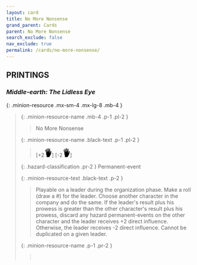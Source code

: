 ```yaml
---
layout: card
title: No More Nonsense
grand_parent: Cards
parent: No More Nonsense
search_exclude: false
nav_exclude: true
permalink: /cards/no-more-nonsense/
---
```


## PRINTINGS


### _Middle-earth: The Lidless Eye_

{: .minion-resource .mx-sm-4 .mx-lg-8 .mb-4 }
> {: .minion-resource-name .mb-4 .p-1 .pl-2 }
> > <div class="hazard-mp"></div>
> > <div class="card-name">No More Nonsense</div>
>
> {: .minion-resource-name .black-text .p-1 .pl-2 }
> > [+2![](/assets/images/di.svg)] [-2![](/assets/images/di.svg)]
>
> {: .hazard-classification .pr-2 }
> Permanent-event
>
> {: .minion-resource-text .black-text .p-2 }
> > Playable on a leader during the organization phase. Make a roll (draw a #) for the leader. Choose another character in the company and do the same. If the leader's result plus his prowess is greater than the other character's result plus his prowess, discard any hazard permanent-events on the other character and the leader receives +2 direct influence. Otherwise, the leader receives -2 direct influence. Cannot be duplicated on a given leader. 
> 
> {: .minion-resource-name .p-1 .pr-2 }
> > <div class="card-shield"></div>
> > <div class="card-corruption-white">&nbsp;</div>
